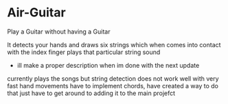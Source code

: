 # Air-Guitar
Play a Guitar without having a Guitar

It detects your hands and draws six strings which when comes into contact with the index finger plays that particular string sound

- ill make a proper description when im done with the next update


currently plays the songs but string detection does not work well with very fast hand movements
have to implement chords, have created a way to do that just have to get around to adding it to the main projefct
